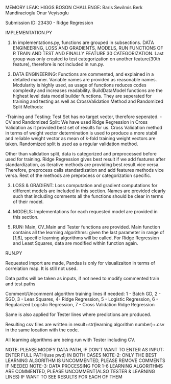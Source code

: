 MEMORY LEAK: HIGGS BOSON CHALLENGE:
Baris Sevilmis
Berk Mandiracioglu
Onur Veyisoglu

Submission ID: 23430 - Ridge Regression

IMPLEMENTATION.PY

1) In implementations.py, functions are grouped in subsections. DATA ENGINEERING, LOSS AND GRADIENTS, MODELS, RUN FUNCTIONS OF R TRAIN AND TEST AND FINALLY FEATURE 30 CATEGORIZATION. Last group was only created to test categorization on another feature(30th feature), therefore is not included in run.py.

2) DATA ENGINEERING: Functions are commented, and explained in a detailed manner. Variable names are provided as reasonable names. Modularity is highly used, as usage of functions reduces codes complexity and increases readability. BuildDataModel functions are the highest level data model builder functions. They are seperated for training and testing as well as CrossValidation Method and Randomized Split Methods:

-Training and Testing: Test Set has no target vector, therefore seperated.
-CV and Randomized Split: We have used Ridge Regression in Cross Validation as it provided best set of results for us. Cross Validation method in terms of weight vector determination is used to produce a more stabil and reliable weight vector as mean of k-fold training weight vectors are taken. Randomized split is used as a regular validation method.

Other than validation split, data is categorized and preprocessed before used for training. Ridge Regression gives best result if we add features after standardization, as iterative methods are providing best result vice versa. Therefore, preprocess calls standardization and add features methods vice versa. Rest of the methods are preprocess or categorization specific.

3) LOSS & GRADIENT: Loss computation and gradient computations for different models are included in this section. Names are provided clearly such that including comments all the functions should be clear in terms of their model.

4) MODELS: Implementations for each requested model are provided in this section.

5) RUN: Main, CV_Main and Tester functions are provided. Main function contains all the learning algorithms: given the last parameter in range of [1,6], specific learning algorithms will be called. For Ridge Regression and Least Squares, data are modified within function again.

RUN.PY

Requested import are made, Pandas is only for visualizaiton in terms of correlation map. It is still not used.

Data paths will be taken as inputs, if not need to modify commented train and test paths

Comment/Uncomment algorithm training lines if needed: 1 - Batch GD, 2 - SGD, 3 - Leas Squares, 4- Ridge Regression, 5 - Logistic Regression, 6 - Regularized Logistic Regression, 7 - Cross Validation Ridge Regression

Same is also applied for Tester lines where predictions are produced.

Resulting csv files are written in result+str(learning algorithm number)+.csv in the same location with the code.

All learning algorithms are being run with Tester including CV.

NOTE: PLEASE MODIFY DATA PATH, IF DON'T WANT TO ENTER AS INPUT: ENTER FULL PATH(use pwd) IN BOTH CASES
NOTE-2: ONLY THE BEST LEARNING ALGORITHM IS UNCOMMENTED, PLEASE REMOVE COMMENTS IF NEEDED
NOTE-3: DATA PROCESSING FOR 1-6 LEARNING ALGORITHMS ARE COMMENTED, PLEASE UNCOMMENT(ALSO TESTER & LEARNING LINES) IF WANT TO SEE RESULTS FOR EACH OF THEM 